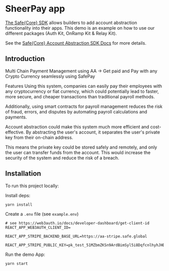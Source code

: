 # SheerPay app

[The Safe{Core} SDK](https://github.com/safe-global/safe-core-sdk) allows builders to add account abstraction functionality into their apps. This demo is an example on how to use our different packages (Auth Kit, OnRamp Kit & Relay Kit).

See the [Safe{Core} Account Abstraction SDK Docs](https://docs.safe.global/learn/safe-core-account-abstraction-sdk) for more details.

## Introduction

Multi Chain Payment Management using AA -> Get paid and Pay with any Crypto Currency seamlessly using SafePay

Features Using this system, companies can easily pay their employees with any cryptocurrency or fiat currency, which could potentially lead to faster, more secure, and cheaper transactions than traditional payroll methods.

Additionally, using smart contracts for payroll management reduces the risk of fraud, errors, and disputes by automating payroll calculations and payments.

Account abstraction could make this system much more efficient and cost-effective. By abstracting the user's account, it separates the user's private key from their on-chain address.

This means the private key could be stored safely and remotely, and only the user can transfer funds from the account. This would increase the security of the system and reduce the risk of a breach.

## Installation

To run this project locally:

Install deps:

```bash
yarn install
```

Create a `.env` file (see `example.env`)

```
# see https://web3auth.io/docs/developer-dashboard/get-client-id
REACT_APP_WEB3AUTH_CLIENT_ID=

REACT_APP_STRIPE_BACKEND_BASE_URL=https://aa-stripe.safe.global

REACT_APP_STRIPE_PUBLIC_KEY=pk_test_51MZbmZKSn9ArdBimSyl5i8DqfcnlhyhJHD8bF2wKrGkpvNWyPvBAYtE211oHda0X3Ea1n4e9J9nh2JkpC7Sxm5a200Ug9ijfoO

```

Run the demo App:

```bash
yarn start
```
